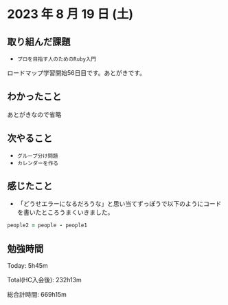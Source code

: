 # 2023 年 8 月 19 日 (土)

## 取り組んだ課題

- `プロを目指す人のためのRuby入門`

ロードマップ学習開始56日目です。あとがきです。

## わかったこと

あとがきなので省略

## 次やること

- `グループ分け問題`
- `カレンダーを作る`

## 感じたこと

- 「どうせエラーになるだろうな」と思い当てずっぽうで以下のようにコードを書いたところうまくいきました。
```ruby
people2 = people - people1
```


## 勉強時間

Today: 5h45m

Total(HC入会後): 232h13m

総合計時間: 669h15m

